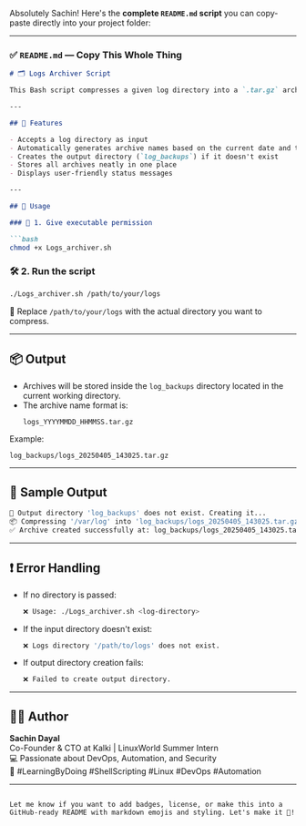 Absolutely Sachin! Here's the **complete `README.md` script** you can copy-paste directly into your project folder:

---

### ✅ `README.md` — Copy This Whole Thing

```markdown
# 🗂️ Logs Archiver Script

This Bash script compresses a given log directory into a `.tar.gz` archive and stores the archive in a **hardcoded output directory** named `log_backups`. The output directory is automatically created if it doesn't exist.

---

## 📌 Features

- Accepts a log directory as input
- Automatically generates archive names based on the current date and time
- Creates the output directory (`log_backups`) if it doesn't exist
- Stores all archives neatly in one place
- Displays user-friendly status messages

---

## 🚀 Usage

### 📁 1. Give executable permission

```bash
chmod +x Logs_archiver.sh
```

### 🛠️ 2. Run the script

```bash
./Logs_archiver.sh /path/to/your/logs
```

📌 Replace `/path/to/your/logs` with the actual directory you want to compress.

---

## 📦 Output

- Archives will be stored inside the `log_backups` directory located in the current working directory.
- The archive name format is:  
  ```
  logs_YYYYMMDD_HHMMSS.tar.gz
  ```

Example:
```bash
log_backups/logs_20250405_143025.tar.gz
```

---

## 🧪 Sample Output

```bash
📁 Output directory 'log_backups' does not exist. Creating it...
📦 Compressing '/var/log' into 'log_backups/logs_20250405_143025.tar.gz'...
✅ Archive created successfully at: log_backups/logs_20250405_143025.tar.gz
```

---

## ❗ Error Handling

- If no directory is passed:
  ```bash
  ❌ Usage: ./Logs_archiver.sh <log-directory>
  ```
- If the input directory doesn't exist:
  ```bash
  ❌ Logs directory '/path/to/logs' does not exist.
  ```
- If output directory creation fails:
  ```bash
  ❌ Failed to create output directory.
  ```

---

## 👨‍💻 Author

**Sachin Dayal**  
Co-Founder & CTO at Kalki | LinuxWorld Summer Intern  
💻 Passionate about DevOps, Automation, and Security  
🧠 #LearningByDoing #ShellScripting #Linux #DevOps #Automation

---
```

Let me know if you want to add badges, license, or make this into a GitHub-ready README with markdown emojis and styling. Let's make it 💯!
